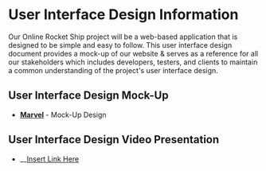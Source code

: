 # User Interface Design Information
Our Online Rocket Ship project will be a web-based application that is designed to be simple and easy to follow. This user interface design document provides a mock-up of our website & serves as a reference for all our stakeholders which includes developers, testers, and clients to maintain a common understanding of the project's user interface design.
## User Interface Design Mock-Up 
* __[Marvel](https://marvelapp.com/prototype/103e960b/screen/93133144)__ - Mock-Up Design
## User Interface Design Video Presentation
* __[Insert Link Here]() 
